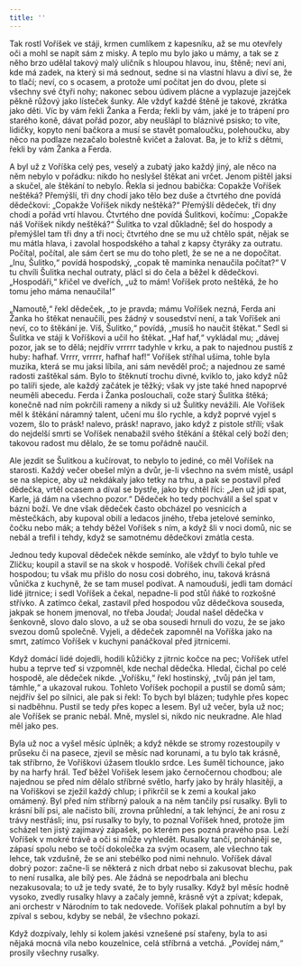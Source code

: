 ```yaml
---
title: ''
---
```


Tak rostl Voříšek ve stáji, krmen cumlíkem z kapesníku, až se mu otevřely oči a mohl se napít sám z misky. A teplo mu bylo jako u mámy, a tak se z něho brzo udělal takový malý uličník s hloupou hlavou, inu, štěně; neví ani, kde má zadek, na který si má sednout, sedne si na vlastní hlavu a diví se, že to tlačí; neví, co s ocasem, a protože umí počítat jen do dvou, plete si všechny své čtyři nohy; nakonec sebou údivem plácne a vyplazuje jazejček pěkně růžový jako lísteček šunky. Ale vždyť každé štěně je takové, zkrátka jako děti. Víc by vám řekli Žanka a Ferda; řekli by vám, jaké je to trápení pro starého koně, dávat pořád pozor, aby neušlápl to bláznivé psisko; to víte, lidičky, kopyto není bačkora a musí se stavět pomaloučku, polehoučku, aby něco na podlaze nezačalo bolestně kvičet a žalovat. Ba, je to kříž s dětmi, řekli by vám Žanka a Ferda.

A byl už z Voříška celý pes, veselý a zubatý jako každý jiný, ale něco na něm nebylo v pořádku: nikdo ho neslyšel štěkat ani vrčet. Jenom pištěl jaksi a skučel, ale štěkání to nebylo. Řekla si jednou babička: Copakže Voříšek neštěká? Přemýšlí, tři dny chodí jako tělo bez duše a čtvrtého dne povídá dědečkovi: „Copakže Voříšek nikdy neštěká?“ Přemýšlí dědeček, tři dny chodí a pořád vrtí hlavou. Čtvrtého dne povídá Šulitkovi, kočímu: „Copakže náš Voříšek nikdy neštěká?“ Šulitka to vzal důkladně; šel do hospody a přemýšlel tam tři dny a tři noci; čtvrtého dne se mu už chtělo spát, nějak se mu mátla hlava, i zavolal hospodského a tahal z kapsy čtyráky za outratu. Počítal, počítal, ale sám čert se mu do toho pletl, že se ne a ne dopočítat. „Inu, Šulitko,“ povídá hospodský, „copak tě maminka nenaučila počítat?“ V tu chvíli Šulitka nechal outraty, plácl si do čela a běžel k dědečkovi. „Hospodáři,“ křičel ve dveřích, „už to mám! Voříšek proto neštěká, že ho tomu jeho máma nenaučila!“

„Namoutě,“ řekl dědeček, „to je pravda; mámu Voříšek nezná, Ferda ani Žanka ho štěkat nenaučili, pes žádný v sousedství není, a tak Voříšek ani neví, co to štěkání je. Víš, Šulitko,“ povídá, „musíš ho naučit štěkat.“ Sedl si Šulitka ve stáji k Voříškovi a učil ho štěkat. „Haf haf,“ vykládal mu; „dávej pozor, jak se to dělá; nejdřív vrrrrr tadyhle v krku, a pak to najednou pustíš z huby: hafhaf. Vrrrr, vrrrrr, hafhaf haf!“ Voříšek stříhal ušima, tohle byla muzika, která se mu jaksi líbila, ani sám nevěděl proč; a najednou ze samé radosti zaštěkal sám. Bylo to štěknutí trochu divné, kviklo to, jako když nůž po talíři sjede, ale každý začátek je těžký; však vy jste také hned napoprvé neuměli abecedu. Ferda i Žanka poslouchali, cože starý Šulitka štěká; konečně nad ním pokrčili rameny a nikdy si už Šulitky nevážili. Ale Voříšek měl k štěkání náramný talent, učení mu šlo rychle, a když poprvé vyjel s vozem, šlo to prásk! nalevo, prásk! napravo, jako když z pistole střílí; však do nejdelší smrti se Voříšek nenabažil svého štěkání a štěkal celý boží den; takovou radost mu dělalo, že se tomu pořádně naučil.

Ale jezdit se Šulitkou a kučírovat, to nebylo to jediné, co měl Voříšek na starosti. Každý večer obešel mlýn a dvůr, je-li všechno na svém místě, usápl se na slepice, aby už nekdákaly jako tetky na trhu, a pak se postavil před dědečka, vrtěl ocasem a díval se bystře, jako by chtěl říci: „Jen už jdi spat, Karle, já dám na všechno pozor.“ Dědeček ho tedy pochválil a šel spat v bázni boží. Ve dne však dědeček často obcházel po vesnicích a městečkách, aby kupoval obilí a ledacos jiného, třeba jetelové semínko, čočku nebo mák; a tehdy běžel Voříšek s ním, a když šli v noci domů, nic se nebál a trefil i tehdy, když se samotnému dědečkovi zmátla cesta.

Jednou tedy kupoval dědeček někde semínko, ale vždyť to bylo tuhle ve Zličku; koupil a stavil se na skok v hospodě. Voříšek chvíli čekal před hospodou; tu však mu přišlo do nosu cosi dobrého, inu, taková krásná vůnička z kuchyně, že se tam musel podívat. A namouduši, jedli tam domácí lidé jitrnice; i sedl Voříšek a čekal, nepadne-li pod stůl ňáké to rozkošné střívko. A zatímco čekal, zastavil před hospodou vůz dědečkova souseda, jakpak se honem jmenoval, no třeba Joudal; Joudal našel dědečka v šenkovně, slovo dalo slovo, a už se oba sousedi hrnuli do vozu, že se jako svezou domů společně. Vyjeli, a dědeček zapomněl na Voříška jako na smrt, zatímco Voříšek v kuchyni panáčkoval před jitrnicemi.

Když domácí lidé dojedli, hodili kůžičky z jitrnic kočce na pec; Voříšek utřel hubu a teprve teď si vzpomněl, kde nechal dědečka. Hledal, čichal po celé hospodě, ale dědeček nikde. „Voříšku,“ řekl hostinský, „tvůj pán jel tam, támhle,“ a ukazoval rukou. Tohleto Voříšek pochopil a pustil se domů sám; nejdřív šel po silnici, ale pak si řekl: To bych byl blázen; tudyhle přes kopec si nadběhnu. Pustil se tedy přes kopec a lesem. Byl už večer, byla už noc; ale Voříšek se pranic nebál. Mně, myslel si, nikdo nic neukradne. Ale hlad měl jako pes.

Byla už noc a vyšel měsíc úplněk; a když někde se stromy rozestoupily v průseku či na pasece, zjevil se měsíc nad korunami, a tu bylo tak krásně, tak stříbrno, že Voříškovi úžasem tlouklo srdce. Les šuměl tichounce, jako by na harfy hrál. Teď běžel Voříšek lesem jako černočernou chodbou; ale najednou se před ním dělalo stříbrné světlo, harfy jako by hrály hlasitěji, a na Voříškovi se zježil každý chlup; i přikrčil se k zemi a koukal jako omámený. Byl před ním stříbrný palouk a na něm tančily psí rusalky. Byli to krásní bílí psi, ale načisto bílí, zrovna průhlední, a tak lehýncí, že ani rosu z trávy nestřásli; inu, psí rusalky to byly, to poznal Voříšek hned, protože jim scházel ten jistý zajímavý zápašek, po kterém pes pozná pravého psa. Leží Voříšek v mokré trávě a oči si může vyhledět. Rusalky tančí, prohánějí se, zápasí spolu nebo se točí dokolečka za svým ocasem, ale všechno tak lehce, tak vzdušně, že se ani stebélko pod nimi nehnulo. Voříšek dával dobrý pozor: začne-li se některá z nich drbat nebo si zakusovat blechu, pak to není rusalka, ale bílý pes. Ale žádná se nepodrbala ani blechu nezakusovala; to už je tedy svaté, že to byly rusalky. Když byl měsíc hodně vysoko, zvedly rusalky hlavy a začaly jemně, krásně výt a zpívat; kdepak, ani orchestr v Národním to tak nedovede. Voříšek plakal pohnutím a byl by zpíval s sebou, kdyby se nebál, že všechno pokazí.

Když dozpívaly, lehly si kolem jakési vznešené psí stařeny, byla to asi nějaká mocná víla nebo kouzelnice, celá stříbrná a vetchá. „Povídej nám,“ prosily všechny rusalky.
